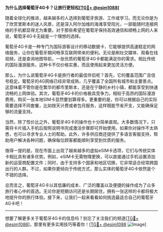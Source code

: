 **为什么选择葡萄牙4G卡？让旅行更轻松[[TG💪+ @esim1088](https://t.me/s/esim1088)]**

随着全球化的推进，越来越多的人选择到葡萄牙旅游、工作或学习。而无论你是为了欣赏里斯本的迷人风景，还是深入阿尔加维的海滩享受阳光，一部能随时连接网络的手机都显得尤为重要。对于那些希望在葡萄牙保持高效通信和顺畅上网的人来说，葡萄牙4G卡无疑是一个理想的选择。

葡萄牙4G卡是一种专门为国际游客设计的移动数据卡，它能够提供高速稳定的网络服务，让你在葡萄牙期间畅享互联网带来的便利。无论是刷社交媒体、观看在线视频，还是查询地图导航，一张优质的葡萄牙4G卡都能满足你的需求。相比传统的国际漫游服务，这种卡不仅价格实惠，而且使用起来更加灵活方便。

那么，为什么说葡萄牙4G卡是旅行者的最佳伴侣呢？首先，它的覆盖范围广且信号稳定。葡萄牙的4G网络已经非常成熟，几乎覆盖了全国所有城市和主要景点。这意味着不管你是在繁华的都市里斯本，还是在宁静的乡村小镇，都能享受到快速流畅的上网体验。其次，葡萄牙4G卡的价格极具竞争力。相较于高昂的国际漫游费用，购买一张本地SIM卡显然要划算得多。更重要的是，你可以根据自己的实际需要选择不同套餐，比如按天计费或者包月服务，这样既能节省开支，又能确保足够的流量支持。

当然，除了性价比之外，葡萄牙4G卡的操作也十分简单直观。大多数情况下，只需将卡片插入手机后按照说明书完成激活步骤即可开始使用。如果你对操作不太熟悉，也可以寻求专业人士的帮助。此外，许多供应商还提供了多语言客服支持，帮助用户解决各种问题，确保每位顾客都能顺利享受到优质的服务。

值得一提的是，现在市面上出现了越来越多的虚拟eSIM卡选项，它们与传统实体卡相比具有诸多优势。例如，eSIM卡无需物理更换，可以直接通过手机设置添加新的运营商配置文件；同时，由于支持多个国家和地区切换，它非常适合经常跨国出行的人群。不过，如果你更倾向于传统方式，那么实体的葡萄牙4G卡依然是个不错的选择。

总而言之，葡萄牙4G卡以其低廉的成本、广泛的覆盖以及便捷的操作成为了众多旅行者心中的首选。无论你是短期访问还是长期居住，拥有一张这样的卡都将极大地提升你的旅行体验。接下来，让我们一起来看看如何挑选最适合自己的葡萄牙4G卡吧！

---

想要了解更多关于葡萄牙4G卡的信息吗？别忘了关注我们的频道[[TG💪+ @esim1088](https://t.me/s/esim1088)]，那里有更多实用技巧等着你！[[TG💪+ @esim1088](https://t.me/s/esim1088) ![Image](https://i.postimg.cc/4NQfJmqS/Snipaste-2025-05-13-00-14-12.png)]